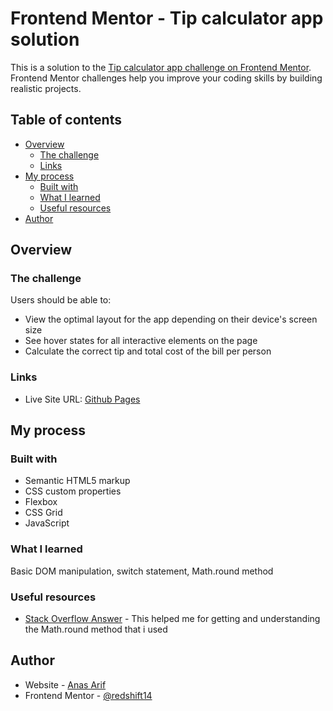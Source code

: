# Frontend Mentor - Tip calculator app solution

This is a solution to the [Tip calculator app challenge on Frontend Mentor](https://www.frontendmentor.io/challenges/tip-calculator-app-ugJNGbJUX). Frontend Mentor challenges help you improve your coding skills by building realistic projects.

## Table of contents

- [Overview](#overview)
  - [The challenge](#the-challenge)
  - [Links](#links)
- [My process](#my-process)
  - [Built with](#built-with)
  - [What I learned](#what-i-learned)
  - [Useful resources](#Useful-resources)
- [Author](#author)

## Overview

### The challenge

Users should be able to:

- View the optimal layout for the app depending on their device's screen size
- See hover states for all interactive elements on the page
- Calculate the correct tip and total cost of the bill per person

### Links

- Live Site URL: [Github Pages](https://redshift14.github.io/front-end-mentor-tip-calculator-app/)

## My process

### Built with

- Semantic HTML5 markup
- CSS custom properties
- Flexbox
- CSS Grid
- JavaScript

### What I learned

Basic DOM manipulation, switch statement, Math.round method

### Useful resources

- [Stack Overflow Answer](https://stackoverflow.com/questions/11832914/how-to-round-to-at-most-2-decimal-places-if-necessary) - This helped me for getting and understanding the Math.round method that i used

## Author

- Website - [Anas Arif](https://redshift14.github.io/portfolio/)
- Frontend Mentor - [@redshift14](https://www.frontendmentor.io/profile/redshift14)